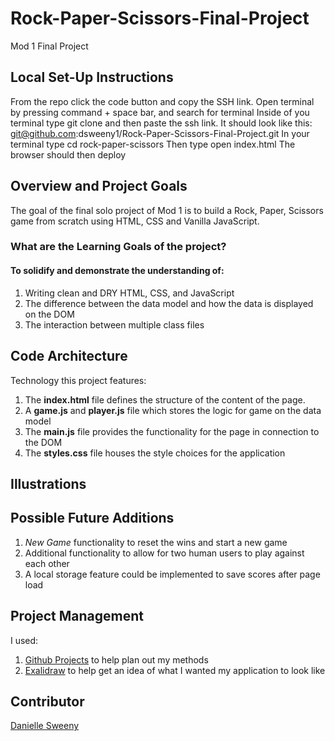 # Rock-Paper-Scissors-Final-Project
Mod 1 Final Project

## Local Set-Up Instructions

From the repo click the code button and copy the SSH link.
Open terminal by pressing command + space bar, and search for terminal
Inside of you terminal type git clone and then paste the ssh link. It should look like this: git@github.com:dsweeny1/Rock-Paper-Scissors-Final-Project.git
In your terminal type cd rock-paper-scissors
Then type open index.html
The browser should then deploy

## Overview and Project Goals

The goal of the final solo project of Mod 1 is to build a Rock, Paper, Scissors game from scratch using HTML, CSS and Vanilla JavaScript.

### What are the Learning Goals of the project?

#### To solidify and demonstrate the understanding of:

1. Writing clean and DRY HTML, CSS, and JavaScript
2. The difference between the data model and how the data is displayed on the DOM
3. The interaction between multiple class files

## Code Architecture
Technology this project features:

1. The **index.html** file defines the structure of the content of the page.
2. A **game.js** and **player.js** file which stores the logic for game on the data model
3. The **main.js** file provides the functionality for the page in connection to the DOM
4. The **styles.css** file houses the style choices for the application

## Illustrations



## Possible Future Additions

1. *New Game* functionality to reset the wins and start a new game
2. Additional functionality to allow for two human users to play against each other
3. A local storage feature could be implemented to save scores after page load

## Project Management

I used:
1. [Github Projects](https://github.com/users/dsweeny1/projects/1/views/1) to help plan out my methods
2. [Exalidraw](https://excalidraw.com/) to help get an idea of what I wanted my application to look like

## Contributor

[Danielle Sweeny](https://github.com/dsweeny1)
